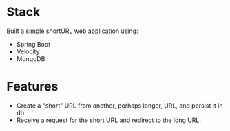 # Stack

Built a simple shortURL web application using:
* Spring Boot
* Velocity
* MongoDB

# Features
* Create a "short" URL from another, perhaps longer, URL, and persist it in db.
* Receive a request for the short URL and redirect to the long URL.
